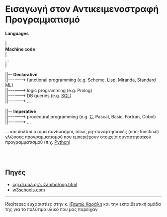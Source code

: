 # Εισαγωγή στον Αντικειμενοστραφή Προγραμματισμό

**Languages** <br>
. <br>
| <br>
 **Machine code**<br>
| <br>
... <br>
| <br>

||-- **Declarative** <br>
||------> functional programming (e.g. Scheme, [Lisp](), Miranda, Standard ML) <br>
||------> logic programming (e.g. Prolog) <br>
||------> DB queries (e.g. [SQL]()) <br>
||------> ... <br>
<br>
||-- **Imperative** <br>
||------> procedural programming (e.g. [C](), Pascal, Basic, Fortran, Cobol) <br>
||------> ... <br>

... και πολλοί ακόμα συνδυασμοί, όπως μη-συναρτησιακές (non-functinal) γλώσσες προγραμματισμού που εμπεριέχουν στοιχεία συναρτησιακού προγραμματισμού (π.χ. [Python]())

<br>
<br>

## Πηγές
* [cgi.di.uoa.gr/~izambo/oop.html](https://cgi.di.uoa.gr/~izambo/oop.html)
* [w3schools.com](https://www.w3schools.com)

---

Ιδιαίτερες ευχαριστίες στην κ. [Ιζαμπώ Καράλη](https://cgi.di.uoa.gr/~izambo/GR.html) και την εκπαιδευτική ομάδα της για το πολύτιμο υλικό που μας παρείχαν

